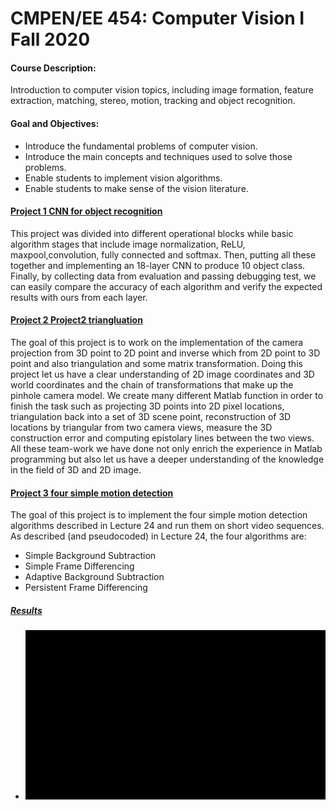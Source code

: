 # CMPEN/EE 454: Computer Vision I Fall 2020 

#### Course Description: 
Introduction to computer vision topics, including image formation, feature extraction, matching, stereo, motion, tracking and object recognition.

#### Goal and Objectives:
- Introduce the fundamental problems of computer vision.
- Introduce the main concepts and techniques used to solve those problems.
- Enable students to implement vision algorithms.
- Enable students to make sense of the vision literature.

#### [Project 1 CNN for object recognition](Project1_CNN%20for%20object%20recognition)
This project was divided into different operational blocks while basic algorithm stages that include image normalization, ReLU, maxpool,convolution, fully connected and softmax. Then, putting all these together and implementing an 18-layer CNN to produce 10 object class. Finally, by collecting data from evaluation and passing debugging test, we can easily compare the accuracy of each algorithm and verify the expected results with ours from each layer. 
#### [Project 2 Project2 triangluation](Project2_triangluation)
The goal of this project is to work on the implementation of the camera projection from 3D point to 2D point and inverse which from 2D point to 3D point and also triangulation and some matrix transformation. Doing this project let us have a clear understanding of 2D image coordinates and 3D world coordinates and the chain of transformations that make up the pinhole camera model. We create many different Matlab function in order to finish the task such as projecting 3D points into 2D pixel locations, triangulation back into a set of 3D scene point, reconstruction of 3D locations by triangular from two camera views, measure the 3D construction error and computing epistolary lines between the two views. All these team-work we have done not only enrich the experience in Matlab programming but also let us have a deeper understanding of the knowledge in the field of 3D and 2D image.
#### [Project 3 four simple motion detection](Project3_four%20simple%20motion%20detection)
The goal of this project is to implement the four simple motion detection algorithms described in
Lecture 24 and run them on short video sequences. As described (and pseudocoded) in Lecture
24, the four algorithms are:
- Simple Background Subtraction
- Simple Frame Differencing
- Adaptive Background Subtraction
- Persistent Frame Differencing

##### [Results](Project3_four%20simple%20motion%20detection/Team_(member%20%231%20Li)_(member%20%232%20Mao)_(member%20%233%20Wang)_(member%20%234%20Chen).mp4)
- ![Output sample](result.gif)
